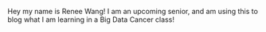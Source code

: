 Hey my name is Renee Wang! I am an upcoming senior, and am using this to blog what I am learning in a Big Data Cancer class!

